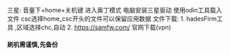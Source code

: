 三星:
音量下+home+关机键  进入奥丁模式
电脑安装三星驱动
使用odin工具载入文件
    csc选择home_csc开头的文件可以保留应用数据
文件下载:
    1. hadesFirm工具 ,区域选择chc,自动
    2. https://samfw.com/ 官网下载(vpn)

#### 刷机需谨慎,先备份
